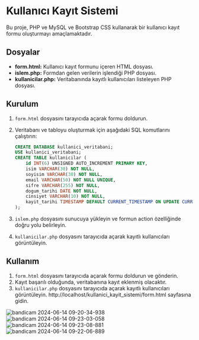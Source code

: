 # Kullanıcı Kayıt Sistemi
Bu proje, PHP ve MySQL ve Bootstrap CSS kullanarak bir kullanıcı kayıt formu oluşturmayı amaçlamaktadır.

## Dosyalar
- **form.html:** Kullanıcı kayıt formunu içeren HTML dosyası.
- **islem.php:** Formdan gelen verilerin işlendiği PHP dosyası.
- **kullanicilar.php:** Veritabanında kayıtlı kullanıcıları listeleyen PHP dosyası.

## Kurulum
1. `form.html` dosyasını tarayıcıda açarak formu doldurun.
2. Veritabanı ve tabloyu oluşturmak için aşağıdaki SQL komutlarını çalıştırın:

    ```sql
    CREATE DATABASE kullanici_veritabani;
    USE kullanici_veritabani;
    CREATE TABLE kullanicilar (
        id INT(6) UNSIGNED AUTO_INCREMENT PRIMARY KEY,
        isim VARCHAR(30) NOT NULL,
        soyisim VARCHAR(30) NOT NULL,
        email VARCHAR(50) NOT NULL UNIQUE,
        sifre VARCHAR(255) NOT NULL,
        dogum_tarihi DATE NOT NULL,
        cinsiyet VARCHAR(10) NOT NULL,
        kayit_tarihi TIMESTAMP DEFAULT CURRENT_TIMESTAMP ON UPDATE CURRENT_TIMESTAMP
    );
    ```

3. `islem.php` dosyasını sunucuya yükleyin ve formun action özelliğinde doğru yolu belirleyin.
4. `kullanicilar.php` dosyasını tarayıcıda açarak kayıtlı kullanıcıları görüntüleyin.

## Kullanım
1. `form.html` dosyasını tarayıcıda açarak formu doldurun ve gönderin.
2. Kayıt başarılı olduğunda, veritabanına kayıt eklenmiş olacaktır.
3. `kullanicilar.php` dosyasını tarayıcıda açarak kayıtlı kullanıcıları görüntüleyin.
http://localhost/kullanici_kayit_sistemi/form.html sayfasına gidin.

![bandicam 2024-06-14 09-20-34-938](https://github.com/enescivelek0/kullanici_kayit_sistemi/assets/60387787/163e6e71-5350-46fc-b258-4e763ed75962)
![bandicam 2024-06-14 09-23-03-058](https://github.com/enescivelek0/kullanici_kayit_sistemi/assets/60387787/6d114012-8404-479c-bb71-836991ad14ab)
![bandicam 2024-06-14 09-23-08-881](https://github.com/enescivelek0/kullanici_kayit_sistemi/assets/60387787/51db3956-000e-4343-8f52-d532051bbf67)
![bandicam 2024-06-14 09-22-06-889](https://github.com/enescivelek0/kullanici_kayit_sistemi/assets/60387787/5e302aff-8fd2-4058-9fb5-a786711e167e)

